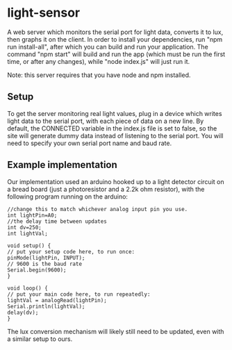 # light-sensor

A web server which monitors the serial port for light data, converts it to lux, then graphs it on the client. In order to install your dependencies, run "npm run install-all", after which you can build and run your application. The command "npm start" will build and run the app (which must be run the first time, or after any changes), while "node index.js" will just run it.

Note: this server requires that you have node and npm installed.

<h2>Setup</h2>
 To get the server monitoring real light values, plug in a device which writes light data to the serial port, with each piece of data on a new line. By default, the CONNECTED variable in the index.js file is set to false, so the site will generate dummy data instead of listening to the serial port. You will need to specify your own serial port name and baud rate.

 <h2>Example implementation</h2>
 Our implementation used an arduino hooked up to a light detector circuit on a bread board (just a photoresistor and a 2.2k ohm resistor), with the following program running on the arduino:

```
//change this to match whichever analog input pin you use.
int lightPin=A0;
//the delay time between updates
int dv=250;
int lightVal;

void setup() {
// put your setup code here, to run once:
pinMode(lightPin, INPUT);
// 9600 is the baud rate
Serial.begin(9600);
}

void loop() {
// put your main code here, to run repeatedly:
lightVal = analogRead(lightPin);
Serial.println(lightVal);
delay(dv);
}

```

The lux conversion mechanism will likely still need to be updated, even with a similar setup to ours.
